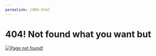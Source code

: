 ```yaml
---
permalink: /404.html
---
```

# 404! Not found what you want but
[![Page not found!](https://cataas.com/cat/says/cat%20found)](https://hub.toolforge.org/en:HTTP%20404)
